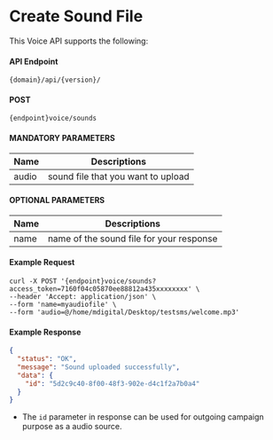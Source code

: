 # Create Sound File

This Voice API supports the following:

#### API Endpoint

```
{domain}/api/{version}/
```

#### POST

```
{endpoint}voice/sounds
```

#### MANDATORY PARAMETERS

| Name  | Descriptions                       |
| ----- | ---------------------------------- |
| audio | sound file that you want to upload |

#### OPTIONAL PARAMETERS

| Name | Descriptions                             |
| ---- | ---------------------------------------- |
| name | name of the sound file for your response |

#### Example Request

```
curl -X POST '{endpoint}voice/sounds?access_token=7160f04c05870ee88812a435xxxxxxxx' \
--header 'Accept: application/json' \
--form 'name=myaudiofile' \
--form 'audio=@/home/mdigital/Desktop/testsms/welcome.mp3'
```

#### Example Response

```json
{
  "status": "OK",
  "message": "Sound uploaded successfully",
  "data": {
    "id": "5d2c9c40-8f00-48f3-902e-d4c1f2a7b0a4"
  }
}
```

- The `id` parameter in response can be used for outgoing campaign purpose as a audio source.
